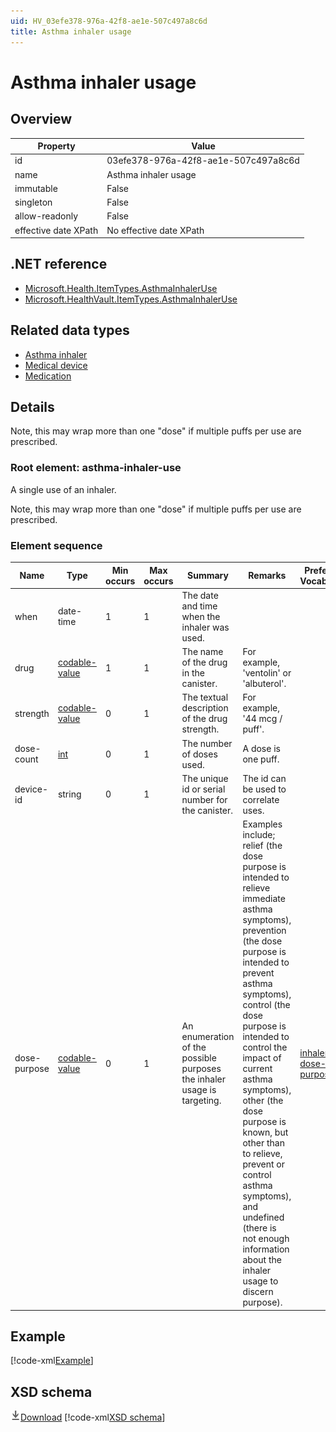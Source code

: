 ```yaml
---
uid: HV_03efe378-976a-42f8-ae1e-507c497a8c6d
title: Asthma inhaler usage
---
```


# Asthma inhaler usage

## Overview

Property|Value
---|---
id|03efe378-976a-42f8-ae1e-507c497a8c6d
name|Asthma inhaler usage
immutable|False
singleton|False
allow-readonly|False
effective date XPath|No effective date XPath

## .NET reference
- [Microsoft.Health.ItemTypes.AsthmaInhalerUse](https://docs.microsoft.com/dotnet/api/microsoft.health.itemtypes.asthmainhaleruse)
- [Microsoft.HealthVault.ItemTypes.AsthmaInhalerUse](https://docs.microsoft.com/dotnet/api/microsoft.healthvault.itemtypes.asthmainhaleruse)

## Related data types

- [Asthma inhaler](xref:HV_ff9ce191-2096-47d8-9300-5469a9883746)
- [Medical device](xref:HV_EF9CF8D5-6C0B-4292-997F-4047240BC7BE)
- [Medication](xref:HV_30cafccc-047d-4288-94ef-643571f7919d)

## Details
Note, this may wrap more than one "dose" if multiple puffs per use are prescribed.

<a name='asthma-inhaler-use'></a>

### Root element: asthma-inhaler-use

A single use of an inhaler.

Note, this may wrap more than one "dose" if multiple puffs per use are prescribed.

### Element sequence

Name|Type|Min occurs|Max occurs|Summary|Remarks|Preferred Vocabulary
---|---|---|---|---|---|---
when|date-time|1|1|The date and time when the inhaler was used.||
drug|[codable-value](xref:HV_3e730686-781f-4616-aa0d-817bba8eb141#codable-value)|1|1|The name of the drug in the canister.|For example, 'ventolin' or 'albuterol'.|
strength|[codable-value](xref:HV_3e730686-781f-4616-aa0d-817bba8eb141#codable-value)|0|1|The textual description of the drug strength.|For example, '44 mcg / puff'.|
dose-count|[int](xref:HV_1ed1cba6-9530-44a3-b7b5-e8219690ebcf#int)|0|1|The number of doses used.|A dose is one puff.|
device-id|string|0|1|The unique id or serial number for the canister.|The id can be used to correlate uses.|
dose-purpose|[codable-value](xref:HV_3e730686-781f-4616-aa0d-817bba8eb141#codable-value)|0|1|An enumeration of the possible purposes the inhaler usage is targeting.|Examples include; relief (the dose purpose is intended to relieve immediate asthma symptoms), prevention (the dose purpose is intended to prevent asthma symptoms), control (the dose purpose is intended to control the impact of current asthma symptoms), other (the dose purpose is known, but other than to relieve, prevent or control asthma symptoms), and undefined (there is not enough information about the inhaler usage to discern purpose).|[inhaler-dose-purpose](xref:HV_8b89f3d9-027c-4f0e-bb02-8f407275ec72)

## Example
[!code-xml[Example](sample-xml/03efe378-976a-42f8-ae1e-507c497a8c6d.xml)]

## XSD schema
[![Download](/healthvault/images/download.png)Download](xsd/asthma-inhaler-use.xsd)
[!code-xml[XSD schema](xsd/asthma-inhaler-use.xsd)]
